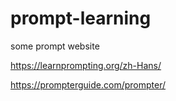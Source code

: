 # prompt-learning
some prompt website

https://learnprompting.org/zh-Hans/

https://prompterguide.com/prompter/
